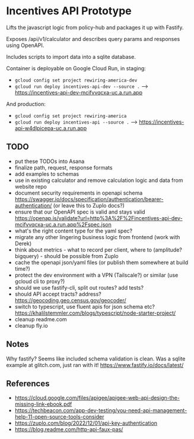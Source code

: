 # Incentives API Prototype

Lifts the javascript logic from policy-hub and packages it up with Fastify.

Exposes /api/v1/calculator and describes query params and responses using OpenAPI.

Includes scripts to import data into a sqlite database.

Container is deployable on Google Cloud Run, in staging:
 - `gcloud config set project rewiring-america-dev`
 - `gcloud run deploy incentives-api-dev --source .` --> https://incentives-api-dev-mcifvvqcxa-uc.a.run.app

And production:

 - `gcloud config set project rewiring-america`
 - `gcloud run deploy incentives-api --source .` --> https://incentives-api-w4dlpicepa-uc.a.run.app

## TODO

 * put these TODOs into Asana
 * finalize path, request, response formats
 * add examples to schemas
 * use in existing calculator and remove calculation logic and data from website repo
 * document security requirements in openapi schema https://swagger.io/docs/specification/authentication/bearer-authentication/ (or leave this to Zuplo docs?)
 * ensure that our OpenAPI spec is valid and stays valid https://openap.is/validate?url=http%3A%2F%2Fincentives-api-dev-mcifvvqcxa-uc.a.run.app%2Fspec.json
 * what's the right content type for the yaml spec?
 * migrate any other lingering business logic from frontend (work with Derek)
 * think about metrics - what to record per client, where to (amplitude? bigquery) - should be possible from Zuplo
 * cache the openapi json/yaml files (or publish them somewhere at build time?)
 * protect the dev environment with a VPN (Tailscale?) or similar (use gcloud cli to proxy?)
 * should we use fastify-cli, split out routes? add tests?
 * should API accept tracts? address? https://geocoding.geo.census.gov/geocoder/
 * switch to typescript, use fluent apis for json schema etc? https://khalilstemmler.com/blogs/typescript/node-starter-project/
 * cleanup readme.com
 * cleanup fly.io

## Notes

Why fastify? Seems like included schema validation is clean. Was a sqlite example at glitch.com, just ran with it! https://www.fastify.io/docs/latest/

## References

 - https://cloud.google.com/files/apigee/apigee-web-api-design-the-missing-link-ebook.pdf
 - https://techbeacon.com/app-dev-testing/you-need-api-management-help-11-open-source-tools-consider
 - https://zuplo.com/blog/2022/12/01/api-key-authentication
 - https://blog.readme.com/http-api-faux-pas/